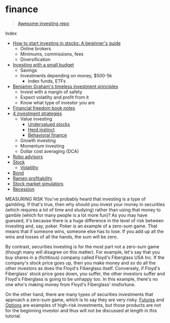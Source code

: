 # finance

> [Awesome investing repo](https://github.com/mr-karan/awesome-investing)

Index

* [How to start investing in stocks: A beginner's guide](investing-beginner.md)
  * Online brokers
  * Minimums, commissions, fees
  * Diversification
* [Investing with a small budget](small-budget.md)
  * Savings
  * Investments depending on money, $500-5k
    * Index funds, ETFs
* [Benjamin Graham's timeless investment principles](graham-principles.md)
  * Invest with a margin of safety
  * Expect volatilty and profit from it
  * Know what type of investor you are
* [Financial freedom book notes](book-financial-freedom-sabatier.md)
* [4 investment strategies](investment-strategies.md)
  * Value investing
    * [Undervalued stocks](undervalued.md)
    * [Herd instinct](herd-instinct.md)
    * [Behavioral finance](behavioral-finance.md)
  * Growth investing
  * Momentum investing
  * Dollar cost averaging (DCA)
* [Robo advisors](robo-advisors.md)
* [Stock](stock.md)
  - [Volatility](volatility.md)
* [Bond](bond.md)
* [Ramen profitability](ramen-profitable.md)
* [Stock market simulators](simulators.md)
* [Recession](recession.md)

MEASURING RISK
You've probably heard that investing is a type of gambling. If that's true, then why should you invest your money in securities (which requires a lot of time and studying) rather than using that money to gamble (which for many people is a lot more fun)? As you may have guessed, it's because there is a huge difference in the level of risk between investing and, say, poker.
Poker is an example of a zero-sum game. That means that if someone wins, someone else has to lose. If you add up all the wins and losses of all the hands, the sum will be zero.

By contrast, securities investing is for the most part not a zero-sum game (though many will disagree on this matter). For example, let's say that you buy shares in a (fictitious) company called Floyd's Fiberglass USA Inc. If the company's stock price goes up, then you make money and so do all the other investors as does the Floyd's Fiberglass itself. Conversely, if Floyd's Fiberglass' stock price goes down, you suffer, the other investors suffer and Floyd's Fiberglass is going to be unhappy too. In this example, there's no one who's making money from Floyd's Fiberglass' misfortune.

On the other hand, there are many types of securities investments that approach a zero-sum game, which is to say they are very risky. [Futures](https://www.investopedia.com/terms/f/futures.asp) and [Options](https://www.investopedia.com/terms/o/option.asp) are examples of high-risk investments, but those products are not for the beginning investor and thus will not be discussed at length in this tutorial.
